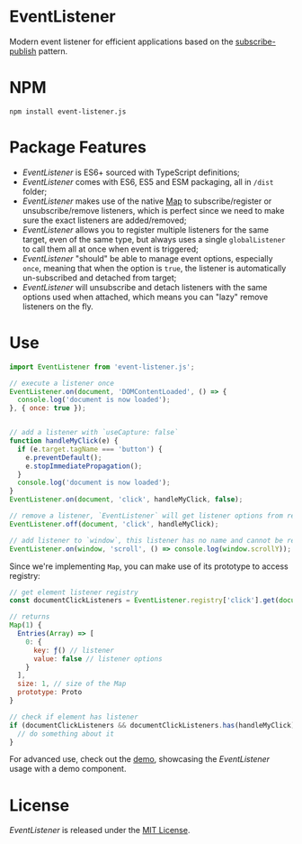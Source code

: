 # EventListener
Modern event listener for efficient applications based on the [subscribe-publish](https://hackernoon.com/do-you-still-register-window-event-listeners-in-each-component-react-in-example-31a4b1f6f1c8) pattern.

# NPM
```
npm install event-listener.js
```

# Package Features
* *EventListener* is ES6+ sourced with TypeScript definitions;
* *EventListener* comes with ES6, ES5 and ESM packaging, all in `/dist` folder;
* *EventListener* makes use of the native [Map](https://caniuse.com/mdn-javascript_builtins_map) to subscribe/register or unsubscribe/remove listeners, which is perfect since we need to make sure the exact listeners are added/removed;
* *EventListener* allows you to register multiple listeners for the same target, even of the same type, but always uses a single `globalListener` to call them all at once when event is triggered;
* *EventListener* "should" be able to manage event options, especially `once`, meaning that when the option is `true`, the listener is automatically un-subscribed and detached from target;
* *EventListener* will unsubscribe and detach listeners with the same options used when attached, which means you can "lazy" remove listeners on the fly.

# Use

```js
import EventListener from 'event-listener.js';

// execute a listener once
EventListener.on(document, 'DOMContentLoaded', () => {
  console.log('document is now loaded');
}, { once: true });


// add a listener with `useCapture: false`
function handleMyClick(e) {
  if (e.target.tagName === 'button') {
    e.preventDefault();
    e.stopImmediatePropagation();
  }
  console.log('document is now loaded');
}
EventListener.on(document, 'click', handleMyClick, false);

// remove a listener, `EventListener` will get listener options from registry
EventListener.off(document, 'click', handleMyClick);

// add listener to `window`, this listener has no name and cannot be removed
EventListener.on(window, 'scroll', () => console.log(window.scrollY));
```

Since we're implementing `Map`, you can make use of its prototype to access registry:
```js
// get element listener registry
const documentClickListeners = EventListener.registry['click'].get(document);

// returns
Map(1) {
  Entries(Array) => [
    0: {
      key: ƒ() // listener
      value: false // listener options
    }
  ],
  size: 1, // size of the Map
  prototype: Proto
}

// check if element has listener
if (documentClickListeners && documentClickListeners.has(handleMyClick)) {
  // do something about it
}
```

For advanced use, check out the [demo](./demo/index.html), showcasing the *EventListener* usage with a demo component.

# License
*EventListener* is released under the [MIT License](https://github.com/thednp/event-listener.js/blob/main/LICENSE).